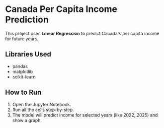 # Canada Per Capita Income Prediction

This project uses **Linear Regression** to predict Canada's per capita income for future years.

## Libraries Used
- pandas
- matplotlib
- scikit-learn

## How to Run
1. Open the Jupyter Notebook.
2. Run all the cells step-by-step.
3. The model will predict income for selected years (like 2022, 2025) and show a graph.
